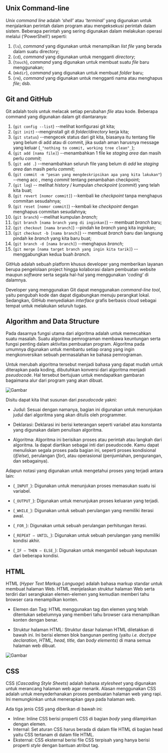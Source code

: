 ## Unix Command-line
_Unix command line_ adalah _‘shell’_ atau _‘terminal’_ yang digunakan untuk menjalankan perintah dalam program atau mengeksekusi perintah dalam sistem. Beberapa perintah yang sering digunakan dalam melakukan operasi melalui (‘PowerShell’) seperti: 

1. (`ls`), _command_ yang digunakan untuk menampilkan _list file_ yang berada dalam suatu directory; 
2. (`cd`), _command_ yang digunakan untuk mengganti _directory_; 
3. (`touch`), _command_ yang digunakan untuk membuat suatu _file_ baru menggunakan; 
4. (`mkdir`), _command_ yang digunakan untuk membuat _folder_ baru; 
5. (`rm`), _command_ yang digunakan untuk mengganti nama atau menghapus _file_; dsb.

## Git and GitHub
Git adalah tools untuk melacak setiap perubahan _file_ atau kode. Beberapa command yang digunakan dalam git diantaranya: 

1. (`git config --list`) --melihat konfigurasi git kita; 
2. (`git init`) --menginstall git di _folder/directory_ kerja kita; 
3. (`git status`) --mengecek status dari git kita, biasanya itu tentang file yang belum di add atau di commit, jika sudah aman harusnya message yang keluar (`_"nothing to commit, working tree clean"_`); 
4. (`git add [nama file]`) --menambahkan 1 file ke _staging area_ dan masih perlu _commit_; 
5. (`git add .`) --menambahkan seluruh file yang belum di _add_ ke _staging area_ dan masih perlu _commit_; 
6. (`git commit -m "pesan yang mengdeskripsikan apa yang kita lakukan"`) --meng acc , meng _commit_ tentang penambahan checkpoint; 
7. (`git log`) -- melihat _history_ / kumpulan _checkpoint_ (_commit_) yang telah kita buat; 
8. (`git revert [nomor commit]`) --kembali ke _checkpoint_ tanpa menghapus commitan sesudahnya; 
9. (`git reset [nomor commit]`) --kembali ke _checkpoint_ dengan menghapus commitan sesudahnya; 
10. (`git branch`) --melihat kumpulan _branch_; 
11. (`git branch [nama branch yang di inginkan]`) -- membuat _branch_ baru; 
12. (`git checkout [nama branch]`) --pindah ke _branch_ yang kita inginkan; 
13. (`git checkout -b [nama branch]`) -- membuat _branch_ baru dan langsung pindah ke _branch_ yang kita baru buat; 
14. (`git branch -d [nama branch]`) --menghapus _branch_; 
15. (`git merge [nama target branch yang ingin kita tarik]`) --menggabungkan kedua buah _branch_.

GitHub adalah sebuah platform khusus developer yang memberikan layanan berupa pengelolaan project hingga kolaborasi dalam pembuatan website maupun _software_ serta segala hal-hal yang menggunakan ‘_coding_’ di dalamnya.

Developer yang menggunakan Git dapat menggunakan _command-line tool_, yaitu pengubah kode dan dapat digabungkan menuju perangkat lokal. Sedangkan, GitHub menyediakan _interface_ grafis berbasis cloud sebagai tempat untuk melakukan seluruh tugas.

## Algorithm and Data Structure
Pada dasarnya fungsi utama dari algoritma adalah untuk memecahkan suatu masalah. Suatu algoritma pemrograman membawa keuntungan serta fungsi penting dalam aktivitas pembuatan program. Algoritma pada umumnya digunakan untuk membantu setiap orang yang ingin mengkonversikan sebuah permasalahan ke bahasa pemrograman.

Untuk merubah algoritma tersebut menjadi bahasa yang dapat mudah untuk diterapkan pada koding, dibutuhkan konversi dari algoritma menjadi _pseudocode_. Hal tersebut bertujuan untuk mendapatkan gambaran bagaimana alur dari program yang akan dibuat.

![Gambar](https://www.dicoding.com/blog/wp-content/uploads/2021/08/Contoh-pseudocode-ganjil-genap.png)

Disitu dapat kita lihat susunan dari _pseudocode_ yakni:

- Judul: Sesuai dengan namanya, bagian ini digunakan untuk menunjukan judul dari algoritma yang akan ditulis oleh programmer.

- Deklarasi: Deklarasi ini berisi keterangan seperti variabel atau konstanta yang digunakan dalam penulisan algoritma.

- Algoritma: Algoritma ini berisikan proses atau perintah atau langkah dari algoritma. Ia dapat diartikan sebagai inti dari pseudocode. Kamu dapat menuliskan segala proses pada bagian ini, seperti proses kondisional (_if/else_), perulangan (_for_), atau operasional (penjumlahan, pengurangan, dan sebagainya).

Adapun notasi yang digunakan untuk mengetahui proses yang terjadi antara lain:

- (`_INPUT_`): Digunakan untuk menunjukan proses memasukan suatu isi variabel.

- (`_OUTPUT_`): Digunakan untuk menunjukan proses keluaran yang terjadi.

- (`_WHILE_`): Digunakan untuk sebuah perulangan yang memiliki iterasi awal.

- (`_FOR_`): Digunakan untuk sebuah perulangan perhitungan iterasi.

- (`_REPEAT – UNTIL_`): Digunakan untuk sebuah perulangan yang memiliki kondisi akhir.

- (`_IF – THEN – ELSE_`): Digunakan untuk mengambil sebuah keputusan dari beberapa kondisi.

## HTML

HTML (_Hyper Text Markup Language_) adalah bahasa markup standar untuk membuat halaman Web. HTML menjelaskan struktur halaman Web serta terdiri dari serangkaian elemen-elemen yang kemudian memberi tahu browser cara menampilkan konten.

- Elemen dan Tag: HTML menggunakan tag dan elemen yang telah ditentukan sebelumnya yang memberi tahu browser cara menampilkan konten dengan benar.

- Struktur halaman HTML: Struktur dasar halaman HTML diletakkan di bawah ini. Ini berisi elemen blok bangunan penting (yaitu _i.e. doctype declaration, HTML, head, title,_ dan _body elements_) di mana semua halaman web dibuat.

![Gambar](https://media.geeksforgeeks.org/wp-content/cdn-uploads/20220401160946/HTML-Basic-Format-768x534.png)

## CSS

CSS (_Cascading Style Sheets_) adalah bahasa _stylesheet_ yang digunakan untuk merancang halaman web agar menarik. Alasan menggunakan CSS adalah untuk menyederhanakan proses pembuatan halaman web yang rapi. Ini memungkinkan untuk menerapkan gaya pada halaman web.

Ada tiga jenis CSS yang diberikan di bawah ini: 
- Inline: Inline CSS berisi properti CSS di bagian _body_ yang dilampirkan dengan elemen.
- Internal: Set aturan CSS harus berada di dalam file HTML di bagian head yaitu CSS tertanam di dalam file HTML.
- Eksternal: CSS eksternal berisi file CSS terpisah yang hanya berisi properti _style_ dengan bantuan atribut tag.